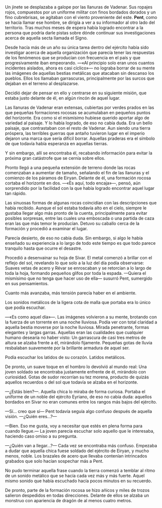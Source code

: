 Un jinete se desplazaba a galope por las llanuras de Vadenar. Sus ropajes rojos, compuestos por un uniforme militar con finos bordados dorados y un fino cubrebrisas, se agitaban con el viento proveniente del este. **Pent**, como se hacía llamar ese hombre, se dirigía a ver a su informador al otro lado del  territorio. Tras muchos meses de espera había logrado encontrar a la persona que podría darle pistas sobre dónde continuar sus investigaciones acerca de aquella secta llamada el Signo.

Desde hacía más de un año su única tarea dentro del ejército había sido investigar acerca de aquella organización que parecía tener las respuestas de los fenómenos que se producían con frecuencia en el país y que progresivamente iban empeorando. —«Al principio solo eran unos cuantos incidentes aislados, ahora es casi cíclico»— no lograba borrar de su mente las imágenes de aquellas bestias metálicas que atacaban sin descanso los pueblos. Ellos los llamaban garrascuras, principalmente por las surcos que dejaban en el terreno al desplazarse.

Decidió dejar de pensar en ello y centrarse en su siguiente misión, que estaba justo delante de él, en algún rincón de aquel lugar.

Las llanuras de Vadenar eran extensas, cubiertas por verdes prados en las que pequeñas formaciones rocosas se acumulaban en pequeños puntos del horizonte. Era como si el mismísimo hubiese querido aportar algo de variedad al paisaje. Y lo había logrado, de eso no cabía duda. Era un bello paisaje, que contrastaban con el resto de Vadenar. Aun siendo una tierra próspera, las terribles guerras que antaño tuvieron lugar en el imperio dejaron una marca que sería difícil borrar. Aquellas praderas era el símbolo de que todavía había esperanza en aquellas tierras.

Y sin embargo, allí se encontraba él, recabando información para evitar la próxima gran catástrofe que se cernía sobre ellos.

Pronto llegó a una pequeña extensión de terreno donde las rocas comenzaban a aumentar de tamaño, señalando el fin de las llanuras y el comienzo de los páramos de Eiryan. Delante de él, una formación rocosa cortaba el horizonte en dos. —«Es aquí, todo encaja»—, pensó, aún sorprendido por la facilidad con la que había logrado encontrar aquel lugar tan rápido.

Las sinuosas formas de algunas rocas coincidían con las descripciones que había recibido. Aunque el sol estaba todavía alto en el cielo, siempre le gustaba llegar algo más pronto de la cuenta, principalmente para evitar posibles sorpresas, entre las cuales una emboscada o una partida de caza eran las que más temor le producían. Detuvo su caballo cerca de la formación y procedió a examinar el lugar.

Parecía desierto, de eso no cabía duda. Sin embargo, si algo le había enseñado su experiencia a lo largo de todo este tiempo es que todo parece tranquilo hasta que ocurre el desastre.

Procedió a desenvainar su hoja de Sívar. El metal comenzó a brillar con el reflejo del sol, revelando lo que solo a la luz del día podía observarse: Suaves vetas de acero y Révar se enroscaban y se retorcían a lo largo de toda la hoja, formando pequeños glifos por toda la espada. —Quiera el mismísimo que no tenga que hacer uso de ella— susurró Pent, sumergido en sus pensamientos.

Cuanto más avanzaba, más tensión parecía haber en el ambiente.

Los sonidos metálicos de la ligera cota de malla que portaba era lo único que podía escuchar.

—«Es como aquel día»—. Las imágenes volvieron a su mente, brotando con la fuerza de un torrente en una noche lluviosa. Podía ver con total claridad a aquella bestia moverse por la noche lluviosa. Mirada penetrante, formas elegantes y largas garras. Aquellas eran las cualidades que cualquier humano desearía no haber visto: Un garrascura de casi tres metros de altura se alzaba frente a él, mirándolo fijamente. Pequeñas gotas de lluvia resbalaban suavemente por la brillante armadura de aquel ser.

Podía escuchar los latidos de su corazón. Latidos metálicos.

De pronto, un suave toque en el hombro lo devolvió al mundo real: Una joven soldado se encontraba justamente enfrente de él, mirándolo con curiosidad. Gotas de sudor recorrían su tez morena, producto de quizás aquellos recuerdos o del sol que todavía se alzaba en el horizonte.

—¿Estás bien?—. Aquella chica lo miraba de forma curiosa. Portaba el uniforme de un noble del ejército Eyriano, de eso no cabía duda: aquellos bordados en Sívar no eran comunes entre los rangos más bajos del ejército.

—Sí... creo que sí— Pent todavía seguía algo confuso después de aquella visión. —¿Quién eres...?—

—Bien. Eso me gusta, voy a necesitar que estés en plena forma para cuando llegue.— La joven parecía escuchar solo aquello que le interesaba, haciendo caso omiso a su pregunta.

—¿Quién van a llegar...?— Cada vez se encontraba más confuso. Empezaba a dudar que aquella chica fuese soldado del ejército de Eiryan, y mucho menos, noble. Los brazales de acero que llevaba contenían intrincados grabados que solo hacían sospechar más a Pent.

No pudo terminar aquella frase cuando la tierra comenzó a temblar al ritmo de un sonido metálico que se hacía cada vez más y más fuerte. Aquel mismo sonido que había escuchado hacía pocos minutos en su recuerdo.

De pronto, parte de la formación rocosa se hizo añicos y miles de trozos salieron despedidos en todas direcciones. Delante de ellos se alzaba un monstruo con apariencia de dragón de al menos cuatro metros.
